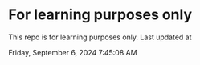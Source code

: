 # For learning purposes only
This repo is for learning purposes only.
Last updated at

Friday, September 6, 2024 7:45:08 AM

